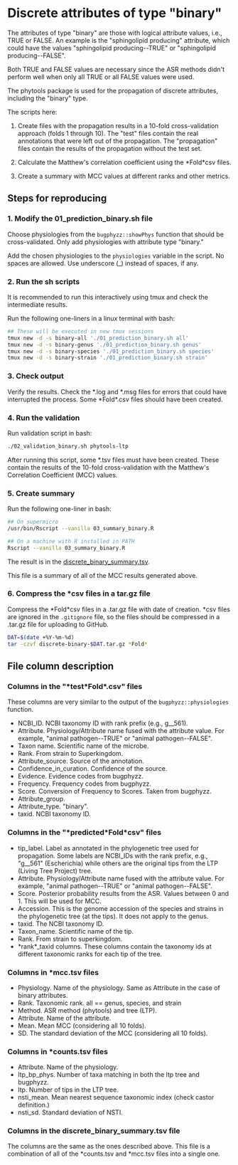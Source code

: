 
# Discrete attributes of type "binary"

The attributes of type "binary" are those with logical
attribute values, i.e., TRUE or FALSE. An example is the "sphingolipid
producing" attribute, which could have the values
"sphingolipid producing--TRUE" or "sphingolipid producing--FALSE".

Both TRUE and FALSE values are necessary since the
ASR methods didn't perform well when only all TRUE or all FALSE
values were used.

The phytools package is used for the propagation of discrete attributes,
including the "binary" type.

The scripts here:

1. Create files with the propagation results in a 10-fold
cross-validation approach (folds 1 through 10). The "test" files contain
the real annotations that were left out of the propagation. The
"propagation" files contain the results of the propagation without the
test set.

2. Calculate the Matthew's correlation coefficient using the \*Fold\*csv files.

3. Create a summary with MCC values at different ranks and other metrics.

## Steps for reproducing

### 1. Modify the 01_prediction_binary.sh file

Choose physiologies from the `bugphyzz::showPhys`
function that should be cross-validated. Only add physiologies with attribute type "binary."

Add the chosen physiologies to the `physiologies`
variable in the script. No spaces are allowed. Use
underscore (_) instead of spaces, if any.

### 2. Run the sh scripts

It is recommended to run this interactively using tmux
and check the intermediate results.

Run the following one-liners in a linux terminal with
bash:

```bash
## These will be executed in new tmux sessions
tmux new -d -s binary-all './01_prediction_binary.sh all'
tmux new -d -s binary-genus './01_prediction_binary.sh genus'
tmux new -d -s binary-species './01_prediction_binary.sh species'
tmux new -d -s binary-strain './01_prediction_binary.sh strain'
```
### 3. Check output

Verify the results. Check the *.log and *.msg files
for errors that could have interrupted the process.
Some \*Fold\*.csv files should have been created.

### 4. Run the validation

Run validation script in bash:

```bash
./02_validation_binary.sh phytools-ltp
```

After running this script, some *.tsv files must have
been created. These contain the results of the
10-fold cross-validation with the Matthew's
Correlation Coefficient (MCC) values.

### 5. Create summary

Run the following one-liner in bash:

```bash
## On supermicro
/usr/bin/Rscript --vanilla 03_summary_binary.R 

## On a machine with R installed in PATH
Rscript --vanilla 03_summary_binary.R 
```
The result is in the [discrete_binary_summary.tsv](./discrete_binary_summary.tsv).

This file is a summary of all of the MCC results
generated above.

### 6. Compress the *csv files in a tar.gz file

Compress the \*Fold\*csv files in a .tar.gz file with date of
creation. \*csv files are ignored in the
`.gitignore` file, so the files should be
compressed in a .tar.gz file for uploading to GitHub.

```bash
DAT=$(date +%Y-%m-%d)
tar -czvf discrete-binary-$DAT.tar.gz *Fold*
```

## File column description

### Columns in the "\*test\*Fold\*.csv" files

These columns are very similar to the output of the
`bugphyzz::physiologies` function.

+ NCBI_ID. NCBI taxonomy ID with rank prefix (e.g., g__561).
+ Attribute. Physiology/Attribute name fused with the attribute value.
For example, "animal pathogen--TRUE" or "animal pathogen--FALSE".
+ Taxon name. Scientific name of the microbe.
+ Rank. From strain to Superkingdom.
+ Attribute_source. Source of the annotation.
+ Confidence_in_curation. Confidence of the source.
+ Evidence. Evidence codes from bugphyzz.
+ Frequency. Frequency codes from bugphyzz.
+ Score. Conversion of Frequency to Scores. Taken from bugphyzz.
+ Attribute_group.
+ Attribute_type. "binary".
+ taxid. NCBI taxonomy ID.

### Columns in the "\*predicted\*Fold\*csv" files

+ tip_label. Label as annotated in the phylogenetic tree used
for propagation. Some labels are NCBI_IDs with the rank prefix, e.g.,
"g__561" (Escherichia) while others are the original tips from
the LTP (Living Tree Project) tree.
+ Attribute. Physiology/Attribute name fused with the attribute value.
For example, "animal pathogen--TRUE" or "animal pathogen--FALSE".
+ Score. Posterior probability results from the ASR.
Values between 0 and 1. This will be used for MCC.
+ Accession. This is the genome accession of the species and strains
in the phylogenetic tree (at the tips). It does not apply to
the genus.
+ taxid. The NCBI taxonomy ID.
+ Taxon_name. Scientific name of the tip.
+ Rank. From strain to superkingdom.
+ \*rank\*_taxid columns. These columns contain the taxonomy ids
at different taxonomic ranks for each tip of the tree.

### Columns in \*mcc.tsv files

+ Physiology. Name of the physiology. Same as Attribute in the case
of binary attributes.
+ Rank. Taxonomic rank. all == genus, species, and strain
+ Method. ASR method (phytools) and tree (LTP).
+ Attribute. Name of the attribute.
+ Mean. Mean MCC (considering all 10 folds).
+ SD. The standard deviation of the MCC (considering all 10 folds).

### Columns in \*counts.tsv files

+ Attribute. Name of the physiology.
+ ltp_bp_phys. Number of taxa matching in both the ltp tree and bugphyzz.
+ ltp. Number of tips in the LTP tree.
+ nsti_mean. Mean nearest sequence taxonomic index (check castor definition.)
+ nsti_sd. Standard deviation of NSTI.


### Columns in the discrete_binary_summary.tsv file

The columns are the same as the ones described above. This file
is a combination of all of the \*counts.tsv and \*mcc.tsv files
into a single one.
